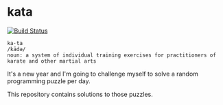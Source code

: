 # kata

[![Build Status](https://travis-ci.org/uncompiled/kata.svg?branch=master)](https://travis-ci.org/uncompiled/kata)

```
ka·ta
/kädə/
noun: a system of individual training exercises for practitioners of karate and other martial arts 
```

It's a new year and I'm going to challenge myself to solve a random programming
puzzle per day.

This repository contains solutions to those puzzles.
